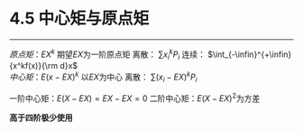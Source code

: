 # 4.5 中心矩与原点矩
------
*原点矩*：$EX^k$      期望$EX$为一阶原点矩
    离散： $\sum{x_i^kP_i}$
    连续： $\int_{-\infin}^{+\infin}{x^kf(x)}{\rm d}x$
\
*中心矩*：$E(x-EX)^k$    以$EX$为中心 
    离散： $\sum{(x_i-EX)^kP_i}$


一阶中心矩：$E(X-EX)=EX-EX=0$
二阶中心矩：$E(X-EX)^2$为方差

**高于四阶极少使用**